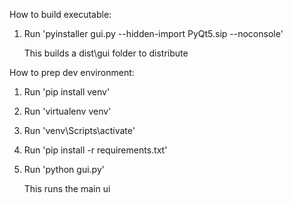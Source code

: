 How to build executable:

1. Run 'pyinstaller gui.py --hidden-import PyQt5.sip --noconsole'

   This builds a dist\gui folder to distribute


How to prep dev environment:

1. Run 'pip install venv'

2. Run 'virtualenv venv'

3. Run 'venv\Scripts\activate'

4. Run 'pip install -r requirements.txt'

5. Run 'python gui.py'

   This runs the main ui
